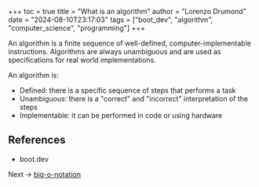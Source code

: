 +++
toc = true
title = "What is an algorithm"
author = "Lorenzo Drumond"
date = "2024-08-10T23:17:03"
tags = ["boot_dev",  "algorithm",  "computer_science",  "programming"]
+++



An algorithm is a finite sequence of well-defined, computer-implementable instructions. Algorithms are always unambiguous and are used as specifications for real world implementations.

An algorithm is:

- Defined: there is a specific sequence of steps that performs a task
- Unambiguous: there is a "correct" and "incorrect" interpretation of the steps
- Implementable: it can be performed in code or using hardware


## References

- boot.dev

Next -> [big-o-notation](/wiki/big-o-notation/)

